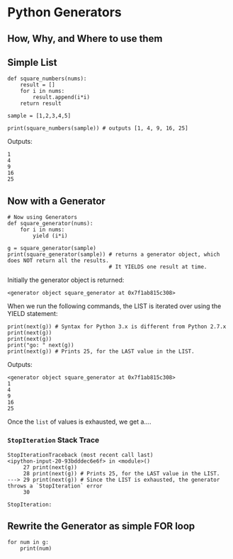 # Python Generators
## How, Why, and Where to use them

## Simple List
```
def square_numbers(nums):
    result = []
    for i in nums:
        result.append(i*i)
    return result

sample = [1,2,3,4,5]

print(square_numbers(sample)) # outputs [1, 4, 9, 16, 25]
```
Outputs:
```
1
4
9
16
25
```

## Now with a Generator

```
# Now using Generators
def square_generator(nums):
    for i in nums:
        yield (i*i)
        
g = square_generator(sample)
print(square_generator(sample)) # returns a generator object, which does NOT return all the results.
                                # It YIELDS one result at time. 
```

Initially the generator object is returned:

```
<generator object square_generator at 0x7f1ab815c308>
```

When we run the following commands, the LIST is iterated over using the YIELD statement:
```
print(next(g)) # Syntax for Python 3.x is different from Python 2.7.x
print(next(g))
print(next(g))
print("go: " next(g))
print(next(g)) # Prints 25, for the LAST value in the LIST.
```
Outputs:
```
<generator object square_generator at 0x7f1ab815c308>
1
4
9
16
25
```
Once the `list` of values is exhausted, we get a....

### `StopIteration` Stack Trace

```
StopIterationTraceback (most recent call last)
<ipython-input-20-93bdddec6e6f> in <module>()
     27 print(next(g))
     28 print(next(g)) # Prints 25, for the LAST value in the LIST.
---> 29 print(next(g)) # Since the LIST is exhausted, the generator throws a `StopIteration` error
     30 

StopIteration: 

```

## Rewrite the Generator as simple FOR loop
```
for num in g:
    print(num)
```
